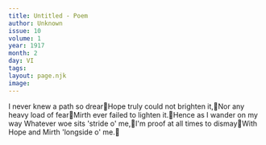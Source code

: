 ```yaml
---
title: Untitled - Poem
author: Unknown
issue: 10
volume: 1
year: 1917
month: 2
day: VI
tags:
layout: page.njk
image:
---
```

I never knew a path so drearHope truly could not brighten it,Nor any heavy load of fearMirth ever failed to lighten it.Hence as I wander on my way Whatever woe sits 'stride o' me,I'm proof at all times to dismayWith Hope and Mirth 'longside o' me. 
